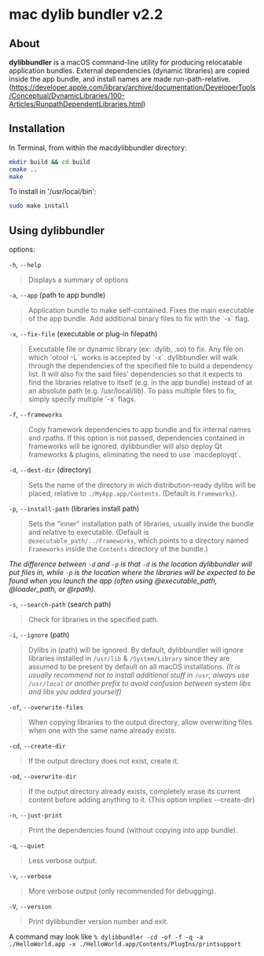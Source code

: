 mac dylib bundler v2.2
======================


About
-----

**dylibbundler** is a macOS command-line utility for producing relocatable application bundles. External dependencies (dynamic libraries) are copied inside the app bundle, and install names are made run-path-relative. (https://developer.apple.com/library/archive/documentation/DeveloperTools/Conceptual/DynamicLibraries/100-Articles/RunpathDependentLibraries.html)


Installation
------------
In Terminal, from within the macdylibbundler directory:
```bash
mkdir build && cd build
cmake ..
make
```

To install in '/usr/local/bin':
```bash
sudo make install
```


Using dylibbundler
------------------
options:

`-h`, `--help`
<blockquote>
Displays a summary of options
</blockquote>

`-a`, `--app` (path to app bundle)
<blockquote>
Application bundle to make self-contained. Fixes the main executable of the app bundle. Add additional binary files to fix with the `-x` flag.
</blockquote>

`-x`, `--fix-file` (executable or plug-in filepath)
<blockquote>
Executable file or dynamic library (ex: .dylib, .so) to fix. Any file on which `otool -L` works is accepted by `-x`. dylibbundler will walk through the dependencies of the specified file to build a dependency list. It will also fix the said files' dependencies so that it expects to find the libraries relative to itself (e.g. in the app bundle) instead of at an absolute path (e.g. /usr/local/lib). To pass multiple files to fix, simply specify multiple `-x` flags.
</blockquote>

<!-- 
`-b`, `--bundle-deps`
<blockquote>
Copies libaries to a local directory, fixes their internal name so that they are aware of their new location,
fixes dependencies where bundled libraries depend on each other. If this option is not passed, no libraries will be prepared for distribution.
</blockquote>
 -->

`-f`, `--frameworks`
<blockquote>
Copy framework dependencies to app bundle and fix internal names and rpaths. If this option is not passed, dependencies contained in frameworks will be ignored. dylibbundler will also deploy Qt frameworks & plugins, eliminating the need to use `macdeployqt`.
</blockquote>

`-d`, `--dest-dir` (directory)
> Sets the name of the directory in wich distribution-ready dylibs will be placed, relative to `./MyApp.app/Contents`. (Default is `Frameworks`).

`-p`, `--install-path` (libraries install path)
> Sets the "inner" installation path of libraries, usually inside the bundle and relative to executable. (Default is `@executable_path/../Frameworks`, which points to a directory named `Frameworks` inside the `Contents` directory of the bundle.)

*The difference between `-d` and `-p` is that `-d` is the location dylibbundler will put files in, while `-p` is the location where the libraries will be expected to be found when you launch the app (often using @executable_path, @loader_path, or @rpath).*

`-s`, `--search-path` (search path)
> Check for libraries in the specified path.

`-i`, `--ignore` (path)
> Dylibs in (path) will be ignored. By default, dylibbundler will ignore libraries installed in `/usr/lib` & `/System/Library` since they are assumed to be present by default on all macOS installations. *(It is usually recommend not to install additional stuff in `/usr`, always use ` /usr/local` or another prefix to avoid confusion between system libs and libs you added yourself)*

`-of`, `--overwrite-files`
> When copying libraries to the output directory, allow overwriting files when one with the same name already exists.

`-cd`, `--create-dir`
> If the output directory does not exist, create it.

`-od`, `--overwrite-dir`
> If the output directory already exists, completely erase its current content before adding anything to it. (This option implies --create-dir)

`-n`, `--just-print`
> Print the dependencies found (without copying into app bundle).

`-q`, `--quiet`
> Less verbose output.

`-v`, `--verbose`
> More verbose output (only recommended for debugging).

`-V`, `--version`
> Print dylibbundler version number and exit.

A command may look like
`% dylibbundler -cd -of -f -q -a ./HelloWorld.app -x ./HelloWorld.app/Contents/PlugIns/printsupport`
